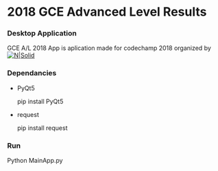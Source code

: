 # 2018 GCE Advanced Level Results
### Desktop Application
GCE A/L 2018 App is aplication made for codechamp 2018 organized by 
[![N|Solid](https://lh3.googleusercontent.com/proxy/VhhK7h4XYp8SAifIkxdLxgLW_dpFYr83pTURCuqOoa_xBSZ6hsQ_v0-0ZGlrMx97EvtLkQC4Q8ybWupjwqTb9csljQdfASDkGpazpYsCv7oiVqY=s0-d)](https://www.codechamps.xyz/)


### Dependancies 
- PyQt5
 

    pip install PyQt5


- request 
    

    pip install request

### Run


  Python MainApp.py
  
  
  
